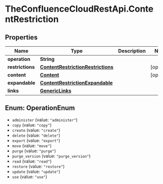 # TheConfluenceCloudRestApi.ContentRestriction

## Properties
Name | Type | Description | Notes
------------ | ------------- | ------------- | -------------
**operation** | **String** |  | 
**restrictions** | [**ContentRestrictionRestrictions**](ContentRestrictionRestrictions.md) |  | [optional] 
**content** | [**Content**](Content.md) |  | [optional] 
**expandable** | [**ContentRestrictionExpandable**](ContentRestrictionExpandable.md) |  | 
**links** | [**GenericLinks**](GenericLinks.md) |  | 

<a name="OperationEnum"></a>
## Enum: OperationEnum

* `administer` (value: `"administer"`)
* `copy` (value: `"copy"`)
* `create` (value: `"create"`)
* `delete` (value: `"delete"`)
* `export` (value: `"export"`)
* `move` (value: `"move"`)
* `purge` (value: `"purge"`)
* `purge_version` (value: `"purge_version"`)
* `read` (value: `"read"`)
* `restore` (value: `"restore"`)
* `update` (value: `"update"`)
* `use` (value: `"use"`)

